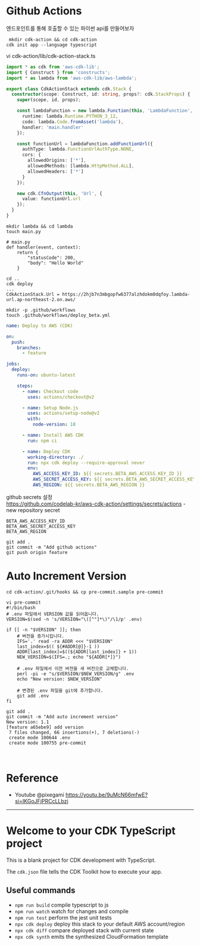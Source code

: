 
# Github Actions
엔드포인트를 통해 호출할 수 있는 파이썬 api를 만들어보자
```shell
 mkdir cdk-action && cd cdk-action
cdk init app --language typescript
```

vi cdk-action/lib/cdk-action-stack.ts
```typescript
import * as cdk from 'aws-cdk-lib';
import { Construct } from 'constructs';
import * as lambda from 'aws-cdk-lib/aws-lambda';

export class CdkActionStack extends cdk.Stack {
  constructor(scope: Construct, id: string, props?: cdk.StackProps) {
    super(scope, id, props);

    const lambdaFunction = new lambda.Function(this, 'LambdaFunction', {
      runtime: lambda.Runtime.PYTHON_3_12,
      code: lambda.Code.fromAsset('lambda'),
      handler: 'main.handler'
    });

    const functionUrl = lambdaFunction.addFunctionUrl({
      authType: lambda.FunctionUrlAuthType.NONE,
      cors: {
        allowedOrigins: ['*'],
        allowedMethods: [lambda.HttpMethod.ALL],
        allowedHeaders: ['*']
      }
    });

    new cdk.CfnOutput(this, 'Url', {
      value: functionUrl.url
    });
  }
}
```

```shell
mkdir lambda && cd lambda
touch main.py

# main.py
def handler(event, context):
    return {
        "statusCode": 200,
        "body": "Hello World"
    }
```

```shell
cd .. 
cdk deploy
...
CdkActionStack.Url = https://2hjb7n3mbgopfw6377alzhdokm0dqfoy.lambda-url.ap-northeast-2.on.aws/
```

```shell
mkdir -p .github/workflows
touch .github/workflows/deploy_beta.yml
```

```yaml
name: Deploy to AWS (CDK)

on:
  push:
    branches:
      - feature

jobs:
  deploy:
    runs-on: ubuntu-latest

    steps:
      - name: Checkout code
        uses: actions/checkout@v2

      - name: Setup Node.js
        uses: actions/setup-node@v2
        with:
          node-version: 18

      - name: Install AWS CDK
        run: npm ci

      - name: Deploy CDK
        working-directory: ./
        run: npx cdk deploy --require-approval never
        env:
          AWS_ACCESS_KEY_ID: ${{ secrets.BETA_AWS_ACCESS_KEY_ID }}
          AWS_SECRET_ACCESS_KEY: ${{ secrets.BETA_AWS_SECRET_ACCESS_KEY }}
          AWS_REGION: ${{ secrets.BETA_AWS_REGION }}
```

github secrets 설정 \
https://github.com/codelab-kr/aws-cdk-action/settings/secrets/actions - new repository secret

```shell
BETA_AWS_ACCESS_KEY_ID
BETA_AWS_SECRET_ACCESS_KEY
BETA_AWS_REGION
```

```shell
git add .
git commit -m "Add github actions"
git push origin feature
```

# Auto Increment Version
```shell
cd cdk-action/.git/hooks && cp pre-commit.sample pre-commit
```

```shell
vi pre-commit
#!/bin/bash
# .env 파일에서 VERSION 값을 읽어옵니다.
VERSION=$(sed -n 's/VERSION="\([^"]*\)"/\1/p' .env)

if [[ -n "$VERSION" ]]; then
	# 버전을 증가시킵니다.
	IFS='.' read -ra ADDR <<< "$VERSION"
	last_index=$(( ${#ADDR[@]}-1 ))
	ADDR[last_index]=$((${ADDR[last_index]} + 1))
	NEW_VERSION=$(IFS=.; echo "${ADDR[*]}")

	# .env 파일에서 이전 버전을 새 버전으로 교체합니다.
	perl -pi -e "s/$VERSION/$NEW_VERSION/g" .env
	echo "New version: $NEW_VERSION"

	# 변경된 .env 파일을 git에 추가합니다.
	git add .env
fi
```

```shell
git add .
git commit -m "Add auto increment version"
New version: 1.1
[feature a65ebe9] add version
 7 files changed, 66 insertions(+), 7 deletions(-)
 create mode 100644 .env
 create mode 100755 pre-commit
```
<br>




# Reference
- Youtube @pixegami
https://youtu.be/9uMcN66mfwE?si=IKGoJFjPRCcLLbzj
---





# Welcome to your CDK TypeScript project

This is a blank project for CDK development with TypeScript.

The `cdk.json` file tells the CDK Toolkit how to execute your app.

## Useful commands

* `npm run build`   compile typescript to js
* `npm run watch`   watch for changes and compile
* `npm run test`    perform the jest unit tests
* `npx cdk deploy`  deploy this stack to your default AWS account/region
* `npx cdk diff`    compare deployed stack with current state
* `npx cdk synth`   emits the synthesized CloudFormation template
